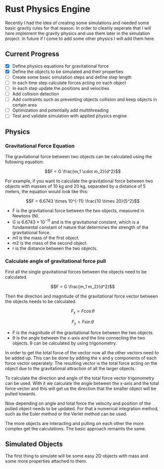 # Rust Physics Engine

Recently I had the idea of creating some simulations and needed some basic gravity rules for that reason. In order to cleanly seperate that I will here implement the gravity physics and use them later in the simulation project. In future if I come to add some other physics I will add them here.

## Current Progress

- [x] Define physics equations for gravitational force
- [x] Define the objects to be simulated and their properties
- [ ] Create some basic simulation steps and define step length
- [ ] In each time step calculate forces acting on each object
- [ ] In each step update the positions and velocities
- [ ] Add collision detection
- [ ] Add contraints such as preventing objects collision and keep objects in certain area
- [ ] Optimization and potentially add multithreading
- [ ] Test and validate simulation with applied physics engine

## Physics

### Gravitational Force Equation

The gravitational force between two objects can be calculated using the following equation:

$$F = G \frac{m_1 \cdot m_2}{d^2}$$

For example, if you want to calculate the gravitational force between two objects with masses of 10 kg and 20 kg, separated by a distance of 5 meters, the equation would look like this: 

$$F = 6.6743 \times 10^{-11} \frac{10 \times 20}{5^2}$$

- F is the gravitational force between the two objects, measured in Newtons (N).
- G is $6.6743 × 10^{-11}$ and is the gravitational constant, which is a fundamental constant of nature that determines the strength of the gravitational force.
- m1 is the mass of the first object.
- m2 is the mass of the second object.
- r is the distance between the two objects.

### Calculate angle of gravitational force pull

First all the single gravitational forces between the objects need to be calculated.

$$F = G \frac{m_1 m_2}{d^2}$$

Then the direction and magnitude of the gravitational force vector between the objects needs to be calculated.

$$F_x = F \cos{\theta}$$

$$F_y = F \sin{\theta}$$

- F is the magnitude of the gravitational force between the two objects.
- θ is the angle between the x-axis and the line connecting the two objects. θ can be calculated by using trigonometry.

In order to get the total force of the vector now all the other vectors need to be added up. This can be done by adding the x and y components of each force vector seperately. The resulting vector is the total force acting on the object due to the gravitational attraction of all the larger objects.

To calculate the direction and angle of the total force vector trigonometry can be used. With it we calculate the angle between the x-axis and the total force vector and this will get us the direction that the smaller object will be pulled towards.

Now depending on angle and total force the velocity and position of the pulled object needs to be updated. For that a numerical integration method, such as the Euler method or the Verlet method can be used.

The more objects are interacting and pulling on each other the more complex get the calculations. The basic approach remaints the same.

## Simulated Objects

The first thing to simulate will be some easy 2D objects with mass and some more properties attached to them.